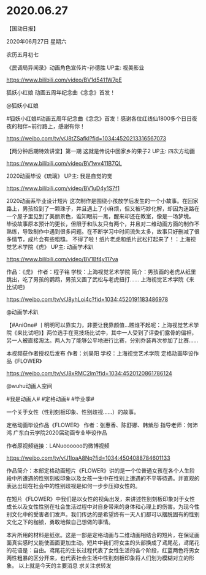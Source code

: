 # 2020.06.27




【国动日报】

2020年06月27日  星期六

农历五月初七
 
《民调局异闻录》动画角色宣传片-孙德胜 UP主: 视美影业

https://www.bilibili.com/video/BV1d5411W7pE

 
狐妖小红娘 动画五周年纪念曲《念念》首发！

@狐妖小红娘  

#狐妖小红娘#动画五周年纪念曲《念念》首发！感谢各位红线仙1800多个日日夜夜的相伴~前行路上，感谢有你！

https://weibo.com/tv/v/J8tZSafkI?fid=1034:4520213316567073


【两分钟后期特效讲堂】第一期 这就是传说中回家乡的果子2 UP主: 四次方动画

https://www.bilibili.com/video/BV1wv411B7QL

 
2020动画毕设《琉璃》 UP主: 我是自觉的觉

https://www.bilibili.com/video/BV1uD4y1S7f1

2020动画系毕业设计短片   这次制作是围绕小孩放学后发生的一个小故事。在回家路上，男孩捡到了一颗珠子，并且遇上了小麻烦，但又被巧妙化解，却因为迷路在一个屋子里见到了美丽景色，谁知眼前一黑，醒来却还在教室，像是一场梦境。    毕设故事原本预计的更长，但限于和队友只有两个，并且对二维动画方面的制作不熟练，导致制作中遇到很多问题。在不断学习中时间流失太多，故事只好删减了很多情节，成片会有些粗糙。
不得了啦！纸片老虎和纸片武松打起来了！：上海视觉艺术学院《虎》 UP主: 动画学术趴

https://www.bilibili.com/video/BV1Bf4y117va

作品：《虎》 作者：程子铭 学校：上海视觉艺术学院 简介：男孩画的老虎从纸里跳出，吃了男孩的鹦鹉，男孩又画了武松与老虎扭打……
上海视觉艺术学院《来比试吧》

https://weibo.com/tv/v/J8yhLoi4c?fid=1034:4520191183486978

@动画学术趴    

【#AniOne# 丨明明可以靠实力，非要让我靠颜值…瞧谁不起呢：上海视觉艺术学院《来比试吧》】两位选手在竞技场比试中，其中一人受到了评委们露骨的偏袒，另一人被直接淘汰。两人为了能够公平地进行比赛，分别乔装再次参加了比赛……

本视频获作者授权后发布
作者：刘昊阳
学校：上海视觉艺术学院
定格动画毕设作品《FLOWER》

https://weibo.com/tv/v/J8xRMC2lm?fid=1034:4520120861786124

@wuhu动画人空间

#我是动画人# #定格动画# #毕业季#

一个关于女性（性别刻板印象、性别歧视……）的故事。

定格动画毕设作品《FLOWER》
作者：张惠香、陈舒娜、韩紫彤
指导老师：何沛鸿
广东白云学院2020届动画专业毕设作品

作者原视频链接：LANuoooooo的微博视频

https://weibo.com/tv/v/J1IoaA8Np?fid=1034:4504088784601133

作品简介：本部定格动画短片《FLOWER》讲的是一个位普通女孩在各个人生阶段中所遭遇的性别刻板印象以及女孩一生中在性别上遭遇的不平等待遇。并直观的表达出现在社会中的性别歧视是如何一步步压抑女性的。

在短片《FLOWER》中我们是以女性的视角出发，来讲述性别刻板印象对于女性成长以及女性性别在社会生活过程中对自身带来的身体和心理上的伤害。为现今性别文化中的受害者们发声。我们传达的是希望终有一天人们都可以摆脱固有的性别文化之下的枷锁，勇敢地做自己想做的事情。

本片所用的材料是纸张。这是一部是定格动画与二维动画相结合的短片，在保证画面真实感时又能使画面更加生动。短片中我们将女主的头部换成了鸢尾花，鸢尾花的花语是：自由。鸢尾花的生长过程代表了女性生活的各个阶段，红蓝两色将男女两性粗暴的区分开来，也代表社会生活中性别刻板印象将人们划为模糊对立的形象。
以上就是今天的主要消息
求关注求转发



